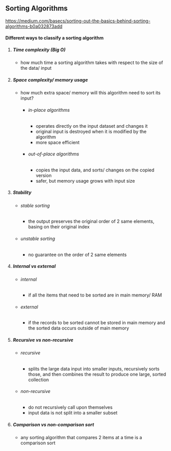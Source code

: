 ## Sorting Algorithms

https://medium.com/basecs/sorting-out-the-basics-behind-sorting-algorithms-b0a032873add

#### Different ways to classify a sorting algorithm

1. ##### Time complexity (Big O)

   - how much time a sorting algorithm takes with respect to the size of the data/ input

2. ##### Space complexity/ memory usage

   - how much extra space/ memory will this algorithm need to sort its input?

     - ###### in-place algorithms

       - operates directly on the input dataset and changes it
       - original input is destroyed when it is modified by the algorithm
       - more space efficient

     - ###### out-of-place algorithms

       - copies the input data, and sorts/ changes on the copied version
       - safer, but memory usage grows with input size

3. ##### Stability

   - ###### stable sorting

     - the output preserves the original order of 2 same elements, basing on their original index

   - ###### unstable sorting

     - no guarantee on the order of 2 same elements

4. ##### Internal vs external

   - ###### internal 

     - if all the items that need to be sorted are in main memory/ RAM

   - ###### external

     - if the records to be sorted cannot be stored in main memory and the sorted data occurs outside of main memory

5. ##### Recursive vs non-recursive

   - ###### recursive

     - splits the large data input into smaller inputs, recursively sorts those, and then combines the result to produce one large, sorted collection

   - ###### non-recursive

     - do not recursively call upon themselves 
     - input data is not split into a smaller subset

6. ##### Comparison vs non-comparison sort 

   - any sorting algorithm that compares 2 items at a time is a comparison sort



